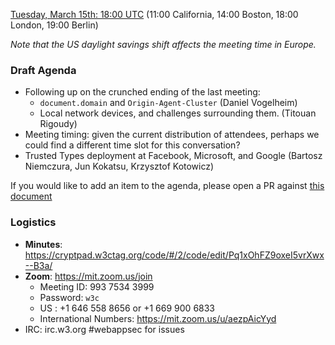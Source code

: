 
[Tuesday, March 15th: 18:00 UTC](https://www.timeanddate.com/worldclock/fixedtime.html?iso=20220315T1800) (11:00 California, 14:00 Boston, 18:00 London, 19:00 Berlin)

_Note that the US daylight savings shift affects the meeting time in Europe._

### Draft Agenda

*   Following up on the crunched ending of the last meeting:
    *   `document.domain` and `Origin-Agent-Cluster` (Daniel Vogelheim)
    *   Local network devices, and challenges surrounding them. (Titouan Rigoudy)
*   Meeting timing: given the current distribution of attendees, perhaps we could find a different time slot for this conversation?
*   Trusted Types deployment at Facebook, Microsoft, and Google (Bartosz Niemczura, Jun Kokatsu, Krzysztof Kotowicz)

If you would like to add an item to the agenda, please open a PR against [this document](https://github.com/w3c/webappsec/new/main/meetings/2021/2022-03-15-agenda.md)

### Logistics

*   **Minutes**: https://cryptpad.w3ctag.org/code/#/2/code/edit/Pq1xOhFZ9oxeI5vrXwx--B3a/
*   **Zoom**: https://mit.zoom.us/join
    * Meeting ID: 993 7534 3999
    * Password: `w3c`
    * US : +1 646 558 8656 or +1 669 900 6833
    * International Numbers: https://mit.zoom.us/u/aezpAicYyd
*   IRC: irc.w3.org #webappsec for issues

